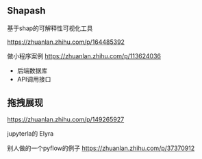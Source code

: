 # 


## Shapash
基于shap的可解释性可视化工具






https://zhuanlan.zhihu.com/p/164485392



做小程序案例
https://zhuanlan.zhihu.com/p/113624036



- 后端数据库
- API调用接口



## 拖拽展现

https://zhuanlan.zhihu.com/p/149265927


jupyterla的 Elyra 


别人做的一个pyflow的例子 
https://zhuanlan.zhihu.com/p/37370912